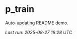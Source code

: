 # p_train

Auto-updating README demo.

<!--START_SECTION:status-->
_Last run: 2025-08-27 18:28 UTC_
<!--END_SECTION:status-->


















































































































































































